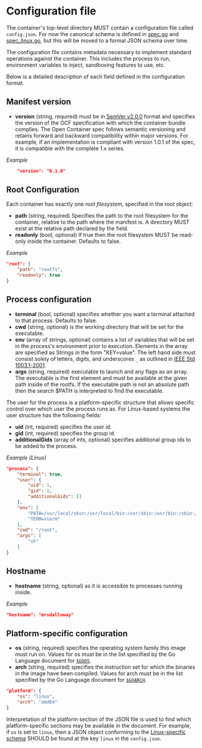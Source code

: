 # Configuration file

The container's top-level directory MUST contain a configuration file called `config.json`.
For now the canonical schema is defined in [spec.go](spec.go) and [spec_linux.go](spec_linux.go), but this will be moved to a formal JSON schema over time.

The configuration file contains metadata necessary to implement standard operations against the container.
This includes the process to run, environment variables to inject, sandboxing features to use, etc.

Below is a detailed description of each field defined in the configuration format.

## Manifest version

* **version** (string, required) must be in [SemVer v2.0.0](http://semver.org/spec/v2.0.0.html) format and specifies the version of the OCF specification with which the container bundle complies. The Open Container spec follows semantic versioning and retains forward and backward compatibility within major versions. For example, if an implementation is compliant with version 1.0.1 of the spec, it is compatible with the complete 1.x series.

*Example*

```json
    "version": "0.1.0"
```

## Root Configuration

Each container has exactly one *root filesystem*, specified in the *root* object:

* **path** (string, required) Specifies the path to the root filesystem for the container, relative to the path where the manifest is. A directory MUST exist at the relative path declared by the field.
* **readonly** (bool, optional) If true then the root filesystem MUST be read-only inside the container. Defaults to false.

*Example*

```json
"root": {
    "path": "rootfs",
    "readonly": true
}
```

## Process configuration

* **terminal** (bool, optional) specifies whether you want a terminal attached to that process. Defaults to false.
* **cwd** (string, optional) is the working directory that will be set for the executable.
* **env** (array of strings, optional) contains a list of variables that will be set in the process's environment prior to execution. Elements in the array are specified as Strings in the form "KEY=value". The left hand side must consist solely of letters, digits, and underscores `_` as outlined in [IEEE Std 1003.1-2001](http://pubs.opengroup.org/onlinepubs/009695399/basedefs/xbd_chap08.html).
* **args** (string, required) executable to launch and any flags as an array. The executable is the first element and must be available at the given path inside of the rootfs. If the executable path is not an absolute path then the search $PATH is interpreted to find the executable.

The user for the process is a platform-specific structure that allows specific control over which user the process runs as.
For Linux-based systems the user structure has the following fields:

* **uid** (int, required) specifies the user id.
* **gid** (int, required) specifies the group id.
* **additionalGids** (array of ints, optional) specifies additional group ids to be added to the process.

*Example (Linux)*

```json
"process": {
    "terminal": true,
    "user": {
        "uid": 1,
        "gid": 1,
        "additionalGids": []
    },
    "env": [
        "PATH=/usr/local/sbin:/usr/local/bin:/usr/sbin:/usr/bin:/sbin:/bin",
        "TERM=xterm"
    ],
    "cwd": "/root",
    "args": [
        "sh"
    ]
}
```


## Hostname

* **hostname** (string, optional) as it is accessible to processes running inside.

*Example*

```json
"hostname": "mrsdalloway"
```

## Platform-specific configuration

* **os** (string, required) specifies the operating system family this image must run on. Values for os must be in the list specified by the Go Language document for [`$GOOS`](https://golang.org/doc/install/source#environment).
* **arch** (string, required) specifies the instruction set for which the binaries in the image have been compiled. Values for arch must be in the list specified by the Go Language document for [`$GOARCH`](https://golang.org/doc/install/source#environment).

```json
"platform": {
    "os": "linux",
    "arch": "amd64"
}
```

Interpretation of the platform section of the JSON file is used to find which platform-specific sections may be available in the document. For example, if `os` is set to `linux`, then a JSON object conforming to the [Linux-specific schema](config-linux.md) SHOULD be found at the key `linux` in the `config.json`.
